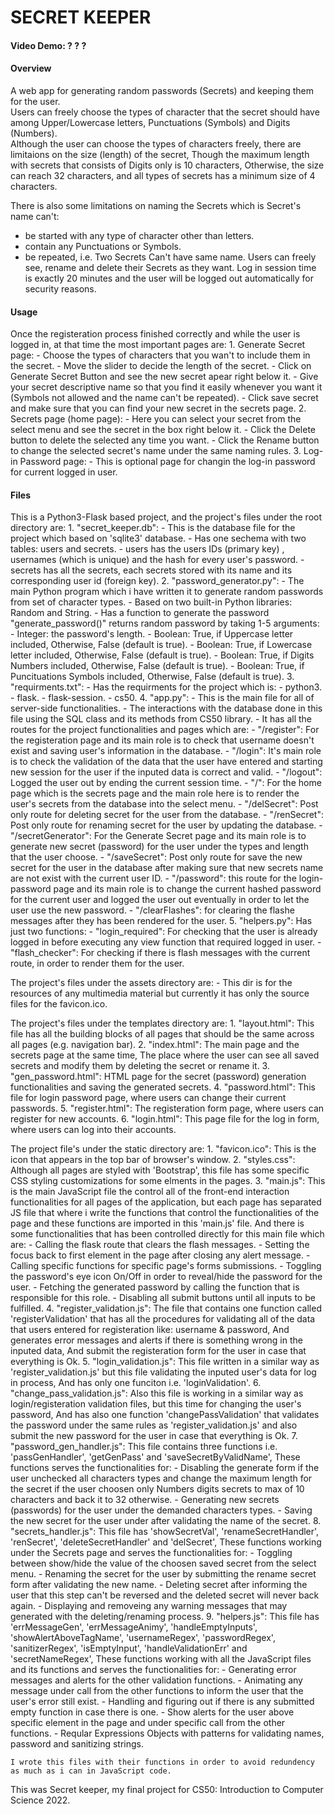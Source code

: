 # SECRET KEEPER

#### Video Demo: ? ? ?

#### Overview
A web app for generating random passwords (Secrets) and keeping them for the user.<br/>
Users can freely choose the types of character that the secret should have among Upper/Lowercase letters, Punctuations (Symbols) and Digits (Numbers).<br/>
Although the user can choose the types of characters freely, there are limitaions on the size (length) of the secret, Though the maximum length with secrets that consists of Digits only is 10 characters, Otherwise, the size can reach 32 characters, and all types of secrets has a minimum size of 4 characters.<br/>

There is also some limitations on naming the Secrets which is Secret's name can't:<br/>
- be started with any type of character other than letters.
- contain any Punctuations or Symbols.
- be repeated, i.e. Two Secrets Can't have same name.
Users can freely see, rename and delete their Secrets as they want.
Log in session time is exactly 20 minutes and the user will be logged out automatically for security reasons.

#### Usage
Once the registeration process finished correctly and while the user is logged in, at that time the most important pages are:
    1. Generate Secret page:
       - Choose the types of characters that you wan't to include them in the secret.
       - Move the slider to decide the length of the secret.
       - Click on Generate Secret Button and see the new secret apear right below it.
       - Give your secret descriptive name so that you find it easily whenever you want it (Symbols not allowed and the name can't be repeated).
       - Click save secret and make sure that you can find your new secret in the secrets page.
    2. Secrets page (home page):
       - Here you can select your secret from the select menu and see the secret in the box right below it.
       - Click the Delete button to delete the selected any time you want.
       - Click the Rename button to change the selected secret's name under the same naming rules.
    3. Log-in Password page:
       - This is optional page for changin the log-in password for current logged in user.

#### Files
This is a Python3-Flask based project, and the project's files under the root directory are:
    1. "secret_keeper.db":
       - This is the database file for the project which based on 'sqlite3' database.
       - Has one sechema with two tables: users and secrets.
       - users has the users IDs (primary key) , usernames (which is unique) and the hash for every user's password.
       - secrets has all the secrets, each secrets stored with its name and its corresponding user id (foreign key).
    2. "password_generator.py":
       - The main Python program which i have written it to generate random passwords from set of character types.
       - Based on two built-in Python libraries: Random and String.
       - Has a function to generate the password "generate_password()" returns random password by taking 1-5 arguments:
         - Integer: the password's length.
         - Boolean: True, if Uppercase letter included, Otherwise, False (default is true).
         - Boolean: True, if Lowercase letter included, Otherwise, False (default is true).
         - Boolean: True, if Digits Numbers included, Otherwise, False (default is true).
         - Boolean: True, if Puncituations Symbols included, Otherwise, False (default is true).
    3. "requirments.txt":
       - Has the requirments for the project which is:
         - python3.
         - flask.
         - flask-session.
         - cs50.
    4. "app.py":
       - This is the main file for all of server-side functionalities.
       - The interactions with the database done in this file using the SQL class and its methods from CS50 library.
       - It has all the routes for the project functionalities and pages which are:
         - "/register": For the registeration page and its main role is to check that username doesn't exist and saving user's information in the database.
         - "/login": It's main role is to check the validation of the data that the user have entered and starting new session for the user if the inputed data is correct and valid.
         - "/logout": Logged the user out by ending the current session time.
         - "/": For the home page which is the secrets page and the main role here is to render the user's secrets from the database into the select menu.
         - "/delSecret": Post only route for deleting secret for the user from the database.
         - "/renSecret": Post only route for renaming secret for the user by updating the database.
         - "/secretGenerator": For the Generate Secret page and its main role is to generate new secret (password) for the user under the types and length that the user choose.
         - "/saveSecret": Post only route for save the new secret for the user in the database after making sure that new secrets name are not exist with the current user ID.
         - "/password": this route for the login-password page and its main role is to change the current hashed password for the current user and logged the user out eventually in order to let the user use the new password.
         - "/clearFlashes": for clearing the flashe messages after they has been rendered for the user.
    5. "helpers.py": Has just two functions:
       - "login_required": For checking that the user is already logged in before executing any view function that required logged in user.
       - "flash_checker": For checking if there is flash messages with the current route, in order to render them for the user.

The project's files under the assets directory are:
    - This dir is for the resources of any multimedia material but currently it has only the source files for the favicon.ico.

The project's files under the templates directory are:
    1. "layout.html": This file has all the building blocks of all pages that should be the same across all pages (e.g. navigation bar).
    2. "index.html": The main page and the secrets page at the same time, The place where the user can see all saved secrets and modify them by deleting the secret or rename it.
    3. "gen_password.html": HTML page for the secret (password) generation functionalities and saving the generated secrets.
    4. "password.html": This file for login password page, where users can change their current passwords.
    5. "register.html": The registeration form page, where users can register for new accounts.
    6. "login.html": This page file for the log in form, where users can log into their accounts.

The project file's under the static directory are:
    1. "favicon.ico": This is the icon that appears in the top bar of browser's window.
    2. "styles.css": Although all pages are styled with 'Bootstrap', this file has some specific CSS styling customizations for some elments in the pages.
    3. "main.js": This is the main JavaScript file the control all of the front-end interaction functionalities for all pages of the application, but each page has separated JS file that where i write the functions that control the functionalities of the page and these functions are imported in this 'main.js' file. And there is some functionalities that has been controlled directly for this main file which are:
        - Calling the flask route that clears the flash messages.
        - Setting the focus back to first element in the page after closing any alert message.
        - Calling specific functions for specific page's forms submissions.
        - Toggling the password's eye icon On/Off in order to reveal/hide the password for the user.
        - Fetching the generated password by calling the function that is responsible for this role.
        - Disabling all submit buttons until all inputs to be fulfilled.
    4. "register_validation.js": The file that contains one function called 'registerValidation' that has all the procedures for validating all of the data that users entered for registeration like: username & password, And generates error messages and alerts if there is something wrong in the inputed data, And submit the registeration form for the user in case that everything is Ok.
    5. "login_validation.js": This file written in a similar way as 'register_validation.js' but this file validating the inputed user's data for log in process, And has only one funciton i.e. 'loginValidation'.
    6. "change_pass_validation.js": Also this file is working in a similar way as login/registeration validation files, but this time for changing the user's password, And has also one function 'changePassValidation' that validates the password under the same rules as 'register_validation.js' and also submit the new password for the user in case that everything is Ok.
    7. "password_gen_handler.js": This file contains three functions i.e. 'passGenHandler', 'getGenPass' and 'saveSecretByValidName', These functions serves the functionalities for:
        - Disabling the generate form if the user unchecked all characters types and change the maximum length for the secret if the user choosen only Numbers digits secrets to max of 10 characters and back it to 32 otherwise.
        - Generating new secrets (passwords) for the user under the demanded characters types.
        - Saving the new secret for the user under after validating the name of the secret.
    8. "secrets_handler.js": This file has 'showSecretVal', 'renameSecretHandler', 'renSecret', 'deleteSecretHandler' and 'delSecret', These functions working under the Secrets page and serves the functionalities for:
        - Toggling between show/hide the value of the choosen saved secret from the select menu.
        - Renaming the secret for the user by submitting the rename secret form after validating the new name.
        - Deleting secret after informing the user that this step can't be reversed and the deleted secret will never back again.
        - Displaying and removeing any warning messages that may generated with the deleting/renaming process.
    9. "helpers.js": This file has 'errMessageGen', 'errMessageAnimy', 'handleEmptyInputs', 'showAlertAboveTagName', 'usernameRegex', 'passwordRegex', 'sanitizerRegex', 'isEmptyInput', 'handleValidationErr' and 'secretNameRegex', These functions working with all the JavaScript files and its functions and serves the functionalities for:
        - Generating error messages and alerts for the other validation functions.
        - Animating any message under call from the other functions to inform the user that the user's error still exist.
        - Handling and figuring out if there is any submitted empty function in case there is one.
        - Show alerts for the user above specific element in the page and under specific call from the other functions.
        - Reqular Expressions Objects with patterns for validating names, password and sanitizing strings.

    I wrote this files with their functions in order to avoid redundency as much as i can in JavaScript code.

This was Secret keeper, my final project for CS50: Introduction to Computer Science 2022.




